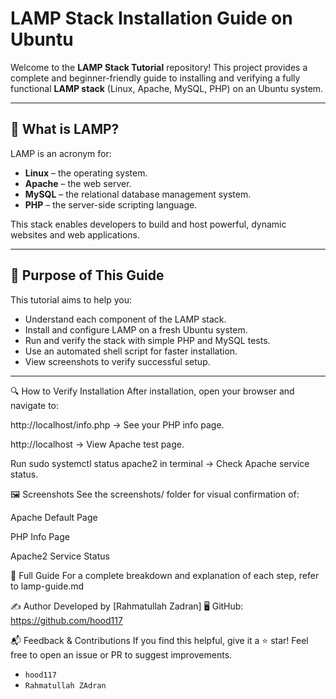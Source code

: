 # LAMP Stack Installation Guide on Ubuntu

Welcome to the **LAMP Stack Tutorial** repository! This project provides a complete and beginner-friendly guide to installing and verifying a fully functional **LAMP stack** (Linux, Apache, MySQL, PHP) on an Ubuntu system.

---

## 📌 What is LAMP?

LAMP is an acronym for:
- **Linux** – the operating system.
- **Apache** – the web server.
- **MySQL** – the relational database management system.
- **PHP** – the server-side scripting language.

This stack enables developers to build and host powerful, dynamic websites and web applications.

---

## 🎯 Purpose of This Guide

This tutorial aims to help you:
- Understand each component of the LAMP stack.
- Install and configure LAMP on a fresh Ubuntu system.
- Run and verify the stack with simple PHP and MySQL tests.
- Use an automated shell script for faster installation.
- View screenshots to verify successful setup.

---
🔍 How to Verify Installation
After installation, open your browser and navigate to:

http://localhost/info.php → See your PHP info page.

http://localhost → View Apache test page.

Run sudo systemctl status apache2 in terminal → Check Apache service status.

🖼️ Screenshots
See the screenshots/ folder for visual confirmation of:

Apache Default Page

PHP Info Page

Apache2 Service Status

📖 Full Guide
For a complete breakdown and explanation of each step, refer to lamp-guide.md


✍️ Author
Developed by [Rahmatullah Zadran]
🖥️ GitHub: https://github.com/hood117

📬 Feedback & Contributions
If you find this helpful, give it a ⭐ star!
Feel free to open an issue or PR to suggest improvements.

- `hood117`
- `Rahmatullah ZAdran`

